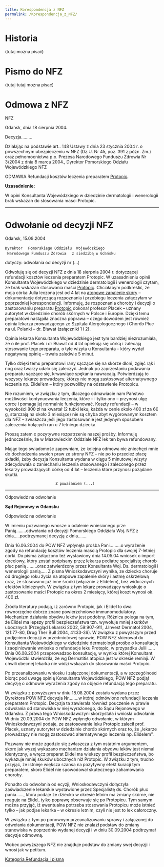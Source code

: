 ```yaml
---
title: Korespondencja z NFZ
permalink: /Korespondencja_z_NFZ/
---
```


Historia
========

(tutaj można pisać)

Pismo do NFZ
============

(tutaj tutaj można pisać)

Odmowa z NFZ
============

NFZ

Gdańsk, dnia 18 sierpnia 2004.

Decyzja.........

Działając na podstawie art.. 148 Ustawy z dnia 23 stycznia 2004 r. o powszechnym ubezpieczeniu w NFZ (Dz.U. Nr 45, poz. 391 z późn. Zm.) oraz pełnomocnictwa p.o. Prezesa Narodowego Funduszu Zdrowia Nr 3/2004 z dnia 8 marca 2004., Dyrektor Pomorskiego Odziału Wojewódzkiego NFZ

ODMAWIA Refundacji kosztów leczenia preparatem [Protopic](/atopedia/Protopic "wikilink").

**Uzasadnienie:**

W opini Konsultanta Wojewódzkiego w dziedzinie dermatologii i wenerologii brak wskazań do stosowania maści Protopic.

------------------------------------------------------------------------

Odwołanie od decyzji NFZ
========================

Gdańsk, 15.09.2004

`Dyrektor `
` Pomorskiego Oddziału  Wojewódzkiego `
` Narodowego Funduszu Zdrowia `
` z siedzibą w Gdańsku`

dotyczy: odwołania od decyzji nr (...)

Odwołuję się od decyzji NFZ z dnia 18 sierpnia 2004 r. dotyczącej refundacji kosztów leczenia preparatem Protopic. W uzasadnieniu opinii Konsultanta Wojewódzkiego w dziedzinie dermatologii i wenerologii czytam, że brak wskazań stosowania maści [Protopic](/atopedia/Protopic "wikilink"). Chciałabym podkreślić, że moja córka Julia leczona jest od 4 lat na [atopowe zapalenie skóry](/atopedia/Atopowe_zapalenie_skóry "wikilink") – dokumentację dotyczącą rozpoznania i przebiegu leczenia załączyłam w poprzedniej korespondencji. Informuję, że rozpoznania choroby i decyzji o zastosowaniu preparatu [Protopic](/atopedia/Protopic "wikilink") dokonał profesor Placek – uznany autorytet w dziedzinie chorób skórnych w Polsce i Europie. Dzięki temu preparatowi nastąpiła znaczna poprawa – czego dowodem jest również opinia lekarza prowadzącego ze Szpitala Alergologocznego i Chorób Płuc na ul. Polanki – dr. Bławat (załączniki 1 i 2).

Opinia lekarza Konsultanta Wojewódzkiego jest tym bardziej niezrozumiała, że o ile prof. Placek i dr Bławat od 4 lat opiekują się córką i zalecają stosowanie tego preparatu, o tyle wizyta u Konsultanta – który wydał negatywną opinię – trwała zaledwie 5 minut.

Tylko dzięki temu preparatowi rany sączące się na skórze dłoni, zgięć rąk i nóg oraz twarzy udało się zaleczyć. Jednak po zaprzestaniu podawania preparatu sączące się, krwawiące spękania nawracają. Potwierdzają to wszyscy lekarze prowadzący, którzy nie mogą zastosować alternatywnego leczenia np. Elidel’em – który pozwoliłby na odstawienie Protopicu.

Nie rozumiem, w związku z tym, dlaczego odmawiacie nam Państwo możliwości kontynuowania leczenia, które – i tylko ono – przynosi ulgę córce i pomaga jej normalnie funkcjonować. Koszty refundacji – w wysokości 800 zł na kwartał (2 tubki leku, każda w cenie około 400 zł za 60 g, starczają na około 3 miesiące) nie są chyba zbyt wygórowanym kosztem dla NFZ – zwłaszcza jeśli jego zastosowanie jest jedynym sposobem zaleczenia bolących ran u 7 letniego dziecka.

Proszę zatem o pozytywne rozpatrzenie naszej prośby. Informuję jednocześnie, że w Mazowieckim Oddziale NFZ lek ten bywa refundowany.

Mając tego świadomość zapewniam, że kolejna odmowa nie zniechęci mnie do dochodzenia swoich praw ze strony NFZ – nie po to przecież płacę składki, żeby decyzja Konsultanta wydana w ciągu 5 minutowej wizyty zdecydowała o zaniechaniu leczenia stosowanego i zaleconego przez lekarzy prowadzących córkę od 4 lat – leczenia które przynosi pożądane skutki.

`                       Z poważaniem (...)`

------------------------------------------------------------------------

Odpowiedź na odwołanie

**Sąd Rejonowy w Gdańsku**

Odpowiedź na odwołanie

W imieniu pozwanego wnosze o odalenie wniesionego prze Panią........odwołania od decyzji Pomorskiego Oddziału Woj. NFZ z dnia.....podtrzymanej decyzją z dnia.......

Dnia 16.06.2004 do POW NFZ wpłynęła prośba Pani.........o wyrażenie zgody na refundację kosztów leczenia maścią Protopic dla swojej 7-letniej córki. Do pisma załączono też wystawiony dnia 14.05.04 wniosek o import docelowy, który został podpisany przez lekarza pediatrę specjalistę chorób płuc panią ........oraz zatwierdzony przez Konsultanta Woj. Ds. dermatologii i wenerologii panią..... Z pisma Wnioskodawczyni wynika, ze dziecko choruje od drugiego roku życia na atopowe zapalenie skóry i astmę oskrzelową oraz, że stosowano już inne środki (włącznie z Elidelem), bez widocznych efektów klinicznych. W związku z tym lekarz prowadzący wnioskuje o zastosowanie maści Protopic na okres 2 miesięcy, której koszt wynosi ok. 400 zł.

Źródła literatury podają, iż zarówno Protopic, jak i Elidel to dwa równorzędne dobrze znane powierzchniowe immunomodulatory. Mechanizm działania obydwu leków jest podobny. Różnica polega na tym, że Elidel ma lepszy profil bezpieczeństwa tzn. wywołuje mniej skutków ubocznych (Przegląd Lekarski 2002, 59:907-911, J.Invest Dermatol 2004, 121:77-80, Drug Ther Bull 2004, 41:33-36). W związku z powyższym przed podjęciem decyzji w przedmiotowej sprawie, POW NFZ skierował do Konsultanta Wojewódzkiego w dziedzinie dermatologii prośbe o konsultację i zaopiniowanie wniosku o refundacje leku Protopic, w przypadku Julii ...... Dnia 06.08.2004 przeprowadzoo konsultację, w wyniku której Konsultant Wojewódzki stwierdziła, że wg Dermatitis atopica jest w okresie reminji. W chwili obecnej lekarka nie widzi wskazań do stosowania maści Protopic.

Po przeanalizowaniu wniosku i załączonej dokumentacji, a w szczególności biorąc pod uwagę opinię Konsultanta Wojewódzkiego, POW NFZ podjął decyzję o odmowie wyrażenia zgody na objęcie refundacją tego preparatu.

W związku z powyższym w dniu 18.08.2004 została wydana przez Dyrektora POW NFZ decyzja Nr........w której odmówiono refundacji leczenia preparatem Protopic. Decyzja ta zawierała również pouczenie w prawie odwołania od stanowiska w niej wyrażonego, do Sądu Rejonowego w Gdańsku. Z prawa tego Wnioskodawczyni skorzystała i wniosła odwołanie. W dniu 20.09.2004 do POW NFZ wpłynęło odwołanie, w którym Wnioskodawczyni podaje, ze zastosowanie leku Protopic zalecił prof. Placek, uznany autorytet w dziedzinie chorób skórnych oraz to, że „lekarze prowadzący nie mogą zastosować alternatywnego leczenia np. Elidelem”.

Pozwany nie może zgodzic się zwłaszcza z tym ostatnim argumentem, skoro jak wyzej wykazano mechanizm działania obydwu leków jest niemal identyczny, a wręcz preparat Elidel ma wiekszy profil bezpieczeństwa, bo wykazuje mniej skuków ubocznych niż Protopic. W związku z tym, trudno przyjąć, że istnieje większa szansa na pozytywny efekt kuracji tym preparatem, skoro Elidel nie spowodował skutecznego zahamowania choroby.

Ponadto do odwołania od ecyzji, Wnioskodawczyni dołączyła zaświadczenie lekarskie wystawione przez Specjalistę ds. Chorób płuc pania......, która podaje że dziecko w okresie letnim ma zmiany skórne, nie reaguje na Elidel, tylko poprawę obserwuje się po Protopicu. Tym samym można przyjąć, iż ewentualna potrzeba stosowania Protopicu może istnieć tylko – jak podjae lekarka – w okresie letnim, czyli nie jest to lek całoroczny.

W związku z tym po ponownym przeanalizowaniu sprawy i załączonej do odwołania dokumentacji, POW NFZ nie znalazł podstaw do zmiany stanowiska w poprzednio wydanej decyzji i w dniu 30.09.2004 podtrzymał decyzje odmowną.

Wobec powyższego NFZ nie znajduje podstaw do zmiany swej decyzji i wnosi jak w petitum.

[Kategoria:Refundacja i pisma](/atopedia/Kategoria:Refundacja_i_pisma "wikilink")